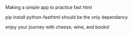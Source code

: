 Making a simple app to practice fast html

pip install python-fasthtml should be the only dependancy


enjoy your journey with cheese, wine, and books! 